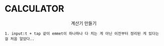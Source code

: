 # CALCULATOR

<p align="center"> 계산기 만들기 </p>

```
1. input:t + tap 같이 emmet이 하나하나 다 치는 게 아닌 이전부터 정리된 게 있다는 걸 처음 알았다..
